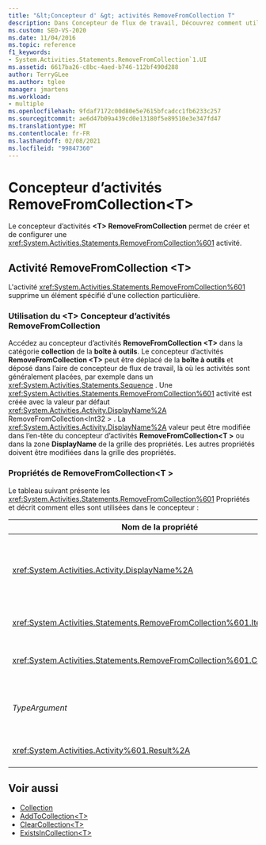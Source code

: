 ```yaml
---
title: "&lt;Concepteur d' &gt; activités RemoveFromCollection T"
description: Dans Concepteur de flux de travail, Découvrez comment utiliser le <T> Concepteur d’activités RemoveFromCollection pour créer et configurer une <T> activité RemoveFromCollection.
ms.custom: SEO-VS-2020
ms.date: 11/04/2016
ms.topic: reference
f1_keywords:
- System.Activities.Statements.RemoveFromCollection`1.UI
ms.assetid: 6617ba26-c8bc-4aed-b746-112bf490d288
author: TerryGLee
ms.author: tglee
manager: jmartens
ms.workload:
- multiple
ms.openlocfilehash: 9fdaf7172c00d80e5e7615bfcadcc1fb6233c257
ms.sourcegitcommit: ae6d47b09a439cd0e13180f5e89510e3e347fd47
ms.translationtype: MT
ms.contentlocale: fr-FR
ms.lasthandoff: 02/08/2021
ms.locfileid: "99847360"
---
```

# <a name="removefromcollectiont-activity-designer"></a>Concepteur d’activités RemoveFromCollection\<T>

Le concepteur d’activités **\<T> RemoveFromCollection** permet de créer et de configurer une <xref:System.Activities.Statements.RemoveFromCollection%601> activité.

## <a name="the-removefromcollectiontactivity"></a>Activité RemoveFromCollection \<T>

L'activité <xref:System.Activities.Statements.RemoveFromCollection%601> supprime un élément spécifié d'une collection particulière.

### <a name="using-the-removefromcollectiont-activity-designer"></a>Utilisation du \<T> Concepteur d’activités RemoveFromCollection

Accédez au concepteur d’activités **RemoveFromCollection \<T>** dans la catégorie **collection** de la **boîte à outils**.
Le concepteur d’activités **RemoveFromCollection \<T>** peut être déplacé de la **boîte à outils** et déposé dans l’aire de concepteur de flux de travail, là où les activités sont généralement placées, par exemple dans un <xref:System.Activities.Statements.Sequence> . Une <xref:System.Activities.Statements.RemoveFromCollection%601> activité est créée avec la valeur par défaut <xref:System.Activities.Activity.DisplayName%2A> RemoveFromCollection<Int32 \> . La <xref:System.Activities.Activity.DisplayName%2A> valeur peut être modifiée dans l’en-tête du concepteur d’activités **RemoveFromCollection<T \>** ou dans la zone **DisplayName** de la grille des propriétés. Les autres propriétés doivent être modifiées dans la grille des propriétés.

### <a name="the-removefromcollectiont-properties"></a>Propriétés de RemoveFromCollection<T \>

Le tableau suivant présente les <xref:System.Activities.Statements.RemoveFromCollection%601> Propriétés et décrit comment elles sont utilisées dans le concepteur :

|Nom de la propriété|Obligatoire|Utilisation|
|-|--------------|-|
|<xref:System.Activities.Activity.DisplayName%2A>|False|Nom convivial facultatif de l'activité <xref:System.Activities.Statements.RemoveFromCollection%601>. La valeur par défaut est RemoveFromCollection<Int32 \> .<br /><br /> Bien que la propriété <xref:System.Activities.Activity.DisplayName%2A> ne soit pas strictement obligatoire, il est recommandé d'en utiliser une.|
|<xref:System.Activities.Statements.RemoveFromCollection%601.Item%2A>|True|Élément à supprimer de la **collection \<T>**. Cet élément est de type *T*, qui est de type *TypeArgument*. Pour spécifier l'élément, tapez une expression Visual Basic dans la grille des propriétés.|
|<xref:System.Activities.Statements.RemoveFromCollection%601.Collection%2A>|True|Collection à partir de laquelle l’élément doit être supprimé. Cette collection est de type **ICollection<TypeArgument \> .** Pour spécifier la collection, tapez une expression Visual Basic dans la grille des propriétés.|
|*TypeArgument*|True|Type T des éléments contenus dans la collection <xref:System.Collections.Generic.ICollection%601>. Par défaut, ce type de *TypeArgument* est défini sur **Int32**. Pour modifier le type, modifiez la valeur de *TypeArgument* dans la zone de liste déroulante de la grille des propriétés.|
|<xref:System.Activities.Activity%601.Result%2A>|False|Valeur qui indique si l’élément spécifié a été supprimé de la collection. Pour spécifier une variable à lier au résultat, entrez une variable dans la grille des propriétés|

## <a name="see-also"></a>Voir aussi

- [Collection](../workflow-designer/collection-activity-designers.md)
- [AddToCollection\<T>](../workflow-designer/addtocollection-t-activity-designer.md)
- [ClearCollection\<T>](../workflow-designer/clearcollection-t-activity-designer.md)
- [ExistsInCollection\<T>](../workflow-designer/existsincollection-t-activity-designer.md)
